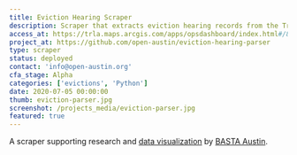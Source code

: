 ```yaml
---
title: Eviction Hearing Scraper
description: Scraper that extracts eviction hearing records from the Travis County Justice of the Peace website
access_at: https://trla.maps.arcgis.com/apps/opsdashboard/index.html#/8f5beb8367f44d30aa2ed6eeb2b3b3e4
project_at: https://github.com/open-austin/eviction-hearing-parser
type: scraper
status: deployed
contact: 'info@open-austin.org'
cfa_stage: Alpha
categories: ['evictions', 'Python']
date: 2020-07-05 00:00:00
thumb: eviction-parser.jpg
screenshot: /projects_media/eviction-parser.jpg
featured: true
---
```


A scraper supporting research and [data visualization](https://trla.maps.arcgis.com/apps/opsdashboard/index.html#/8f5beb8367f44d30aa2ed6eeb2b3b3e4) by [BASTA Austin](http://bastaaustin.org/).
